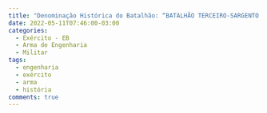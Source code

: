 ```yaml
---
title: "Denominação Histórica do Batalhão: “BATALHÃO TERCEIRO-SARGENTO ANTÔNIO ALVES FERREIRA”"
date: 2022-05-11T07:46:00-03:00
categories:
  - Exército - EB
  - Arma de Engenharia
  - Militar
tags:
  - engenharia
  - exército
  - arma
  - história
comments: true
---
```

